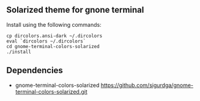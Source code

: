 Solarized theme for gnone terminal
----------------------------------

Install using the following commands:

    cp dircolors.ansi-dark ~/.dircolors
    eval `dircolors ~/.dircolors`
    cd gnome-terminal-colors-solarized
    ./install

Dependencies
------------
* gnome-terminal-colors-solarized <https://github.com/sigurdga/gnome-terminal-colors-solarized.git>
